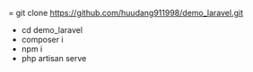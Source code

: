 = git clone https://github.com/huudang911998/demo_laravel.git </br>
- cd demo_laravel </br>
- composer i</br>
- npm i</br>
- php artisan serve</br>
